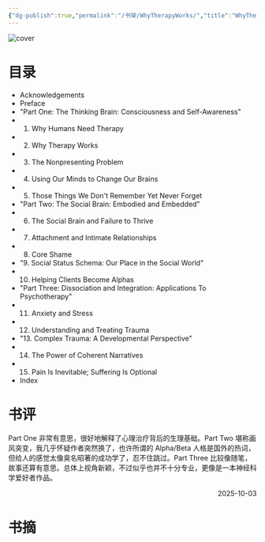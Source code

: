 ```yaml
---
{"dg-publish":true,"permalink":"/书架/WhyTherapyWorks/","title":"WhyTherapyWorks","created":"2025-10-10 12:11","updated":"2025-10-10 13:04"}
---
```



![cover](https://s2.loli.net/2025/10/10/f8dOTNjGK1qcx2k.png)

# 目录

  - Acknowledgements
  - Preface
  - "Part One: The Thinking Brain: Consciousness and Self-Awareness"
  - 1. Why Humans Need Therapy
  - 2. Why Therapy Works
  - 3. The Nonpresenting Problem
  - 4. Using Our Minds to Change Our Brains
  - 5. Those Things We Don't Remember Yet Never Forget
  - "Part Two: The Social Brain: Embodied and Embedded"
  - 6. The Social Brain and Failure to Thrive
  - 7. Attachment and Intimate Relationships
  - 8. Core Shame
  - "9. Social Status Schema: Our Place in the Social World"
  - 10. Helping Clients Become Alphas
  - "Part Three: Dissociation and Integration: Applications To Psychotherapy"
  - 11. Anxiety and Stress
  - 12. Understanding and Treating Trauma
  - "13. Complex Trauma: A Developmental Perspective"
  - 14. The Power of Coherent Narratives
  - 15. Pain Is Inevitable; Suffering Is Optional
  - Index

# 书评

Part One 非常有意思，很好地解释了心理治疗背后的生理基础。Part Two 堪称画风突变，我几乎怀疑作者突然换了，也许所谓的 Alpha/Beta 人格是国外的热词，但给人的感觉太像臭名昭著的成功学了，忍不住跳过。Part Three 比较像随笔，故事还算有意思。总体上视角新颖，不过似乎也并不十分专业，更像是一本神经科学爱好者作品。

<p align="right">2025-10-03</p>

# 书摘
